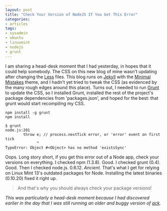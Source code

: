 ```yaml
---
layout: post
title: "Check Your Version of NodeJS If You Get This Error"
categories:
- articles
tags:
- sysadmin
- ubuntu
- linuxmint
- nodejs
- grunt
---
```



I am sharing a head-desk moment that I had yesterday, in hopes that it could help somebody. The CSS on this new blog of mine wasn't updating after changing the [Less][4] files. This blog runs on [Jekyll][1] with the [Minimal Mistakes][2] theme, and I hadn't yet tried to tweak the CSS (as evidenced by the many rough edges around this place). Turns out, I needed to run [Grunt][3] to update the CSS, so I installed Grunt, installed the rest of the project's package dependencies from 'packages.json', and hoped for the best: that grunt would start recompiling my CSS.

    npm install -g grunt
    npm install

    $ grunt
    node.js:201
            throw e; // process.nextTick error, or 'error' event on first tick
                  ^
    TypeError: Object #<Object> has no method 'existsSync'

Oops. Long story short, if you get this error out of a Node app, check your versions on everything. I checked npm (1.3.8). Good. I checked grunt (0.4). Good. Then I checked node.js. 0.6.12. *Ancient.* That's what I get for relying on Linux Mint 13's outdated packages for Node. Installing the latest binaries (0.10.20) fixed it right up.

> And that's why you should always check your package versions!

*This was particularly a head-desk moment because I had discovered earlier in the day that I was still running an older and buggy version of [ack](http://betterthangrep.com).*

[1]: http://jekyllrb.com/
[2]: http://mademistakes.com/articles/minimal-mistakes-jekyll-theme.html 
[3]: http://gruntjs.com/
[4]: http://lesscss.org/
